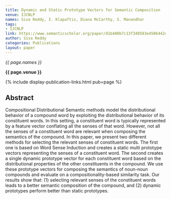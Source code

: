 ```yaml
---
title: Dynamic and Static Prototype Vectors for Semantic Composition
venue: IJCNLP
names: Siva Reddy, I. Klapaftis, Diana McCarthy, S. Manandhar
tags:
- IJCNLP
link: https://www.semanticscholar.org/paper/d1b480b7c13f340583e4506442d47bb3125c2d26
author: Siva Reddy
categories: Publications
layout: paper
---
```


*{{ page.names }}*

**{{ page.venue }}**

{% include display-publication-links.html pub=page %}

## Abstract

Compositional Distributional Semantic methods model the distributional behavior of a compound word by exploiting the distributional behavior of its constituent words. In this setting, a constituent word is typically represented by a feature vector conflating all the senses of that word. However, not all the senses of a constituent word are relevant when composing the semantics of the compound. In this paper, we present two different methods for selecting the relevant senses of constituent words. The first one is based on Word Sense Induction and creates a static multi prototype vectors representing the senses of a constituent word. The second creates a single dynamic prototype vector for each constituent word based on the distributional properties of the other constituents in the compound. We use these prototype vectors for composing the semantics of noun-noun compounds and evaluate on a compositionality-based similarity task. Our results show that: (1) selecting relevant senses of the constituent words leads to a better semantic composition of the compound, and (2) dynamic prototypes perform better than static prototypes.